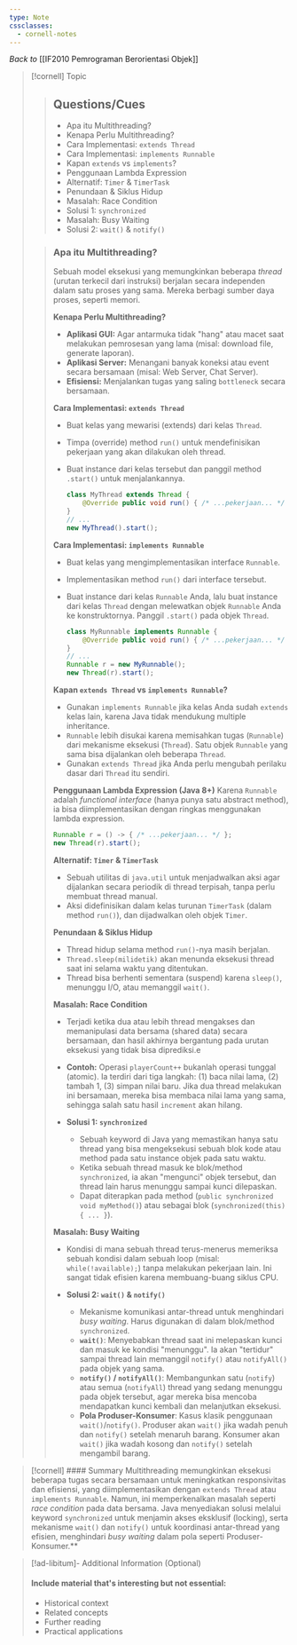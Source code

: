 ```yaml
---
type: Note
cssclasses:
  - cornell-notes
---
```

_Back to_ [[IF2010 Pemrograman Berorientasi Objek]]
> [!cornell] Topic
> > ## Questions/Cues
> >
> > - Apa itu Multithreading?
> > - Kenapa Perlu Multithreading?
> > - Cara Implementasi: `extends Thread`
> > - Cara Implementasi: `implements Runnable`
> > - Kapan `extends` vs `implements`?
> > - Penggunaan Lambda Expression
> > - Alternatif: `Timer` & `TimerTask`
> > - Penundaan & Siklus Hidup
> > - Masalah: Race Condition
> > - Solusi 1: `synchronized`
> > - Masalah: Busy Waiting
> > - Solusi 2: `wait()` & `notify()`
> 
> > ### Apa itu Multithreading?
> > Sebuah model eksekusi yang memungkinkan beberapa _thread_ (urutan terkecil dari instruksi) berjalan secara independen dalam satu proses yang sama. Mereka berbagi sumber daya proses, seperti memori.
> > 
> > **Kenapa Perlu Multithreading?**
> > - **Aplikasi GUI:** Agar antarmuka tidak "hang" atau macet saat melakukan pemrosesan yang lama (misal: download file, generate laporan).
> > - **Aplikasi Server:** Menangani banyak koneksi atau event secara bersamaan (misal: Web Server, Chat Server).
> > - **Efisiensi:** Menjalankan tugas yang saling `bottleneck` secara bersamaan.
> > 	
> > **Cara Implementasi: `extends Thread`**
> > - Buat kelas yang mewarisi (extends) dari kelas `Thread`.
> > - Timpa (override) method `run()` untuk mendefinisikan pekerjaan yang akan dilakukan oleh thread.
> > - Buat instance dari kelas tersebut dan panggil method `.start()` untuk menjalankannya.
> > 
> >     ```java
> >     class MyThread extends Thread {
> >         @Override public void run() { /* ...pekerjaan... */ }
> >     }
> >     // ...
> >     new MyThread().start();
> >     ```
> >     
> > **Cara Implementasi: `implements Runnable`**
> > - Buat kelas yang mengimplementasikan interface `Runnable`.
> > - Implementasikan method `run()` dari interface tersebut.
> > - Buat instance dari kelas `Runnable` Anda, lalu buat instance dari kelas `Thread` dengan melewatkan objek `Runnable` Anda ke konstruktornya. Panggil `.start()` pada objek `Thread`.
> >     
> >     ```java
> >     class MyRunnable implements Runnable {
> >         @Override public void run() { /* ...pekerjaan... */ }
> >     }
> >     // ...
> >     Runnable r = new MyRunnable();
> >     new Thread(r).start();
> >     ```
> >     
> > **Kapan `extends Thread` vs `implements Runnable`?**  
> > - Gunakan `implements Runnable` jika kelas Anda sudah `extends` kelas lain, karena Java tidak mendukung multiple inheritance.
> > - `Runnable` lebih disukai karena memisahkan tugas (`Runnable`) dari mekanisme eksekusi (`Thread`). Satu objek `Runnable` yang sama bisa dijalankan oleh beberapa `Thread`.
> > - Gunakan `extends Thread` jika Anda perlu mengubah perilaku dasar dari `Thread` itu sendiri.
> > 
> > **Penggunaan Lambda Expression (Java 8+)**
> >  Karena `Runnable` adalah _functional interface_ (hanya punya satu abstract method), ia bisa diimplementasikan dengan ringkas menggunakan lambda expression.
> >     
> > ```java
> > Runnable r = () -> { /* ...pekerjaan... */ };
> > new Thread(r).start();
> > ```
> >     
> > **Alternatif: `Timer` & `TimerTask`**
> > - Sebuah utilitas di `java.util` untuk menjadwalkan aksi agar dijalankan secara periodik di thread terpisah, tanpa perlu membuat thread manual.
> > - Aksi didefinisikan dalam kelas turunan `TimerTask` (dalam method `run()`), dan dijadwalkan oleh objek `Timer`.
> > 
> > **Penundaan & Siklus Hidup**
> > - Thread hidup selama method `run()`-nya masih berjalan.
> > - `Thread.sleep(milidetik)` akan menunda eksekusi thread saat ini selama waktu yang ditentukan.
> > - Thread bisa berhenti sementara (suspend) karena `sleep()`, menunggu I/O, atau memanggil `wait()`.
> >  
> > **Masalah: Race Condition**
> >     
> > - Terjadi ketika dua atau lebih thread mengakses dan memanipulasi data bersama (shared data) secara bersamaan, dan hasil akhirnya bergantung pada urutan eksekusi yang tidak bisa diprediksi.e
> > - **Contoh:** Operasi `playerCount++` bukanlah operasi tunggal (atomic). Ia terdiri dari tiga langkah: (1) baca nilai lama, (2) tambah 1, (3) simpan nilai baru. Jika dua thread melakukan ini bersamaan, mereka bisa membaca nilai lama yang sama, sehingga salah satu hasil `increment` akan hilang.
> > - **Solusi 1: `synchronized`**
> >     
> >     - Sebuah keyword di Java yang memastikan hanya satu thread yang bisa mengeksekusi sebuah blok kode atau method pada satu instance objek pada satu waktu.
> >     - Ketika sebuah thread masuk ke blok/method `synchronized`, ia akan "mengunci" objek tersebut, dan thread lain harus menunggu sampai kunci dilepaskan.
> >     - Dapat diterapkan pada method (`public synchronized void myMethod()`) atau sebagai blok (`synchronized(this) { ... }`).
> > 
> > **Masalah: Busy Waiting**
> > - Kondisi di mana sebuah thread terus-menerus memeriksa sebuah kondisi dalam sebuah loop (misal: `while(!available);`) tanpa melakukan pekerjaan lain. Ini sangat tidak efisien karena membuang-buang siklus CPU.
> > - **Solusi 2: `wait()` & `notify()`**
> >     
> >     - Mekanisme komunikasi antar-thread untuk menghindari _busy waiting_. Harus digunakan di dalam blok/method `synchronized`.
> >     - **`wait()`**: Menyebabkan thread saat ini melepaskan kunci dan masuk ke kondisi "menunggu". Ia akan "tertidur" sampai thread lain memanggil `notify()` atau `notifyAll()` pada objek yang sama.
> >     - **`notify()` / `notifyAll()`**: Membangunkan satu (`notify`) atau semua (`notifyAll`) thread yang sedang menunggu pada objek tersebut, agar mereka bisa mencoba mendapatkan kunci kembali dan melanjutkan eksekusi.
> >     - **Pola Produser-Konsumer**: Kasus klasik penggunaan `wait()`/`notify()`. Produser akan `wait()` jika wadah penuh dan `notify()` setelah menaruh barang. Konsumer akan `wait()` jika wadah kosong dan `notify()` setelah mengambil barang.
> > 

> [!cornell] #### Summary
> Multithreading memungkinkan eksekusi beberapa tugas secara bersamaan untuk meningkatkan responsivitas dan efisiensi, yang diimplementasikan dengan `extends Thread` atau `implements Runnable`. Namun, ini memperkenalkan masalah seperti _race condition_ pada data bersama. Java menyediakan solusi melalui keyword `synchronized` untuk menjamin akses eksklusif (locking), serta mekanisme `wait()` dan `notify()` untuk koordinasi antar-thread yang efisien, menghindari _busy waiting_ dalam pola seperti Produser-Konsumer.**

> [!ad-libitum]- Additional Information (Optional)
> #### Include material that's interesting but not essential:
> - Historical context
> - Related concepts
> - Further reading
> - Practical applications
